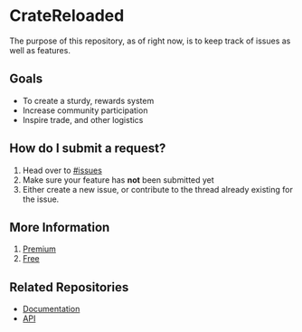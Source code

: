 # CrateReloaded

The purpose of this repository, as of right now, is to keep track of issues as well as features.

## Goals
* To create a sturdy, rewards system
* Increase community participation
* Inspire trade, and other logistics

## How do I submit a request?

1. Head over to [#issues](https://github.com/Hazebyte/CrateReloaded/issues)
2. Make sure your feature has **not** been submitted yet
3. Either create a new issue, or contribute to the thread already existing for the issue.

## More Information
1. [Premium](https://www.spigotmc.org/resources/mystery-crate-cratereloaded-for-the-finest-servers.3663/)
2. [Free](https://www.spigotmc.org/resources/mystery-crate-cratereloaded.861/)

## Related Repositories
* [Documentation](https://github.com/Hazebyte/Documentation)
* [API](https://github.com/Hazebyte/CrateReloadedAPI)
